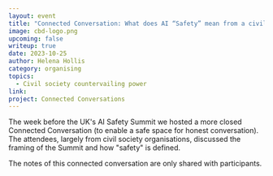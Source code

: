 ```yaml
---
layout: event
title: "Connected Conversation: What does AI “Safety” mean from a civil society perspective?"
image: cbd-logo.png
upcoming: false
writeup: true
date: 2023-10-25
author: Helena Hollis
category: organising
topics:
  - Civil society countervailing power
link: 
project: Connected Conversations
---
```


The week before the UK's AI Safety Summit we hosted a more closed Connected Conversation (to enable a safe space for honest conversation). The attendees, largely from civil society organisations, discussed the framing of the Summit and how "safety" is defined.  

The notes of this connected conversation are only shared with participants.